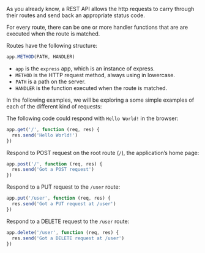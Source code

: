 <!--title={Introduction to Routing}-->

As you already know, a REST API allows the http requests to carry through their routes and send back an appropriate status code.

For every route, there can be one or more handler functions that are are executed when the route is matched.

Routes have the following structure:

```javascript
app.METHOD(PATH, HANDLER)
```

- `app` is the `express` app, which is an instance of express.
- `METHOD` is the HTTP request method, always using  in lowercase.
- `PATH` is a path on the server.
- `HANDLER` is the function executed when the route is matched.

In the following examples, we will be exploring a some simple examples of each of the different kind of requests:

The following code could respond with `Hello World!` in the browser:

```javascript
app.get('/', function (req, res) {
  res.send('Hello World!')
})
```

Respond to POST request on the root route (`/`), the application’s home page:

```javascript
app.post('/', function (req, res) {
  res.send('Got a POST request')
})
```

Respond to a PUT request to the `/user` route:

```javascript
app.put('/user', function (req, res) {
  res.send('Got a PUT request at /user')
})
```

Respond to a DELETE request to the `/user` route:

```javascript
app.delete('/user', function (req, res) {
  res.send('Got a DELETE request at /user')
})
```